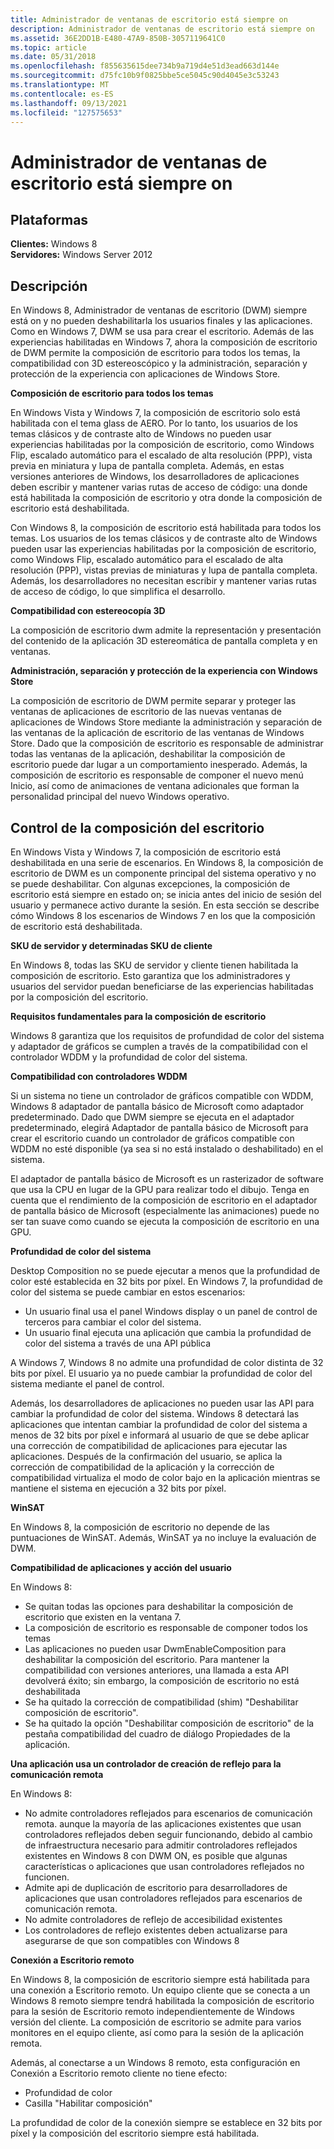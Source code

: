 ```yaml
---
title: Administrador de ventanas de escritorio está siempre on
description: Administrador de ventanas de escritorio está siempre on
ms.assetid: 36E2DD1B-E480-47A9-850B-3057119641C0
ms.topic: article
ms.date: 05/31/2018
ms.openlocfilehash: f855635615dee734b9a719d4e51d3ead663d144e
ms.sourcegitcommit: d75fc10b9f0825bbe5ce5045c90d4045e3c53243
ms.translationtype: MT
ms.contentlocale: es-ES
ms.lasthandoff: 09/13/2021
ms.locfileid: "127575653"
---
```

# <a name="desktop-window-manager-is-always-on"></a>Administrador de ventanas de escritorio está siempre on

## <a name="platforms"></a>Plataformas

**Clientes:** Windows 8  
**Servidores:** Windows Server 2012  


## <a name="description"></a>Descripción

En Windows 8, Administrador de ventanas de escritorio (DWM) siempre está on y no pueden deshabilitarla los usuarios finales y las aplicaciones. Como en Windows 7, DWM se usa para crear el escritorio. Además de las experiencias habilitadas en Windows 7, ahora la composición de escritorio de DWM permite la composición de escritorio para todos los temas, la compatibilidad con 3D estereoscópico y la administración, separación y protección de la experiencia con aplicaciones de Windows Store.

**Composición de escritorio para todos los temas**

En Windows Vista y Windows 7, la composición de escritorio solo está habilitada con el tema glass de AERO. Por lo tanto, los usuarios de los temas clásicos y de contraste alto de Windows no pueden usar experiencias habilitadas por la composición de escritorio, como Windows Flip, escalado automático para el escalado de alta resolución (PPP), vista previa en miniatura y lupa de pantalla completa. Además, en estas versiones anteriores de Windows, los desarrolladores de aplicaciones deben escribir y mantener varias rutas de acceso de código: una donde está habilitada la composición de escritorio y otra donde la composición de escritorio está deshabilitada.

Con Windows 8, la composición de escritorio está habilitada para todos los temas. Los usuarios de los temas clásicos y de contraste alto de Windows pueden usar las experiencias habilitadas por la composición de escritorio, como Windows Flip, escalado automático para el escalado de alta resolución (PPP), vistas previas de miniaturas y lupa de pantalla completa. Además, los desarrolladores no necesitan escribir y mantener varias rutas de acceso de código, lo que simplifica el desarrollo.

**Compatibilidad con estereocopía 3D**

La composición de escritorio dwm admite la representación y presentación del contenido de la aplicación 3D estereomática de pantalla completa y en ventanas.

**Administración, separación y protección de la experiencia con Windows Store**

La composición de escritorio de DWM permite separar y proteger las ventanas de aplicaciones de escritorio de las nuevas ventanas de aplicaciones de Windows Store mediante la administración y separación de las ventanas de la aplicación de escritorio de las ventanas de Windows Store. Dado que la composición de escritorio es responsable de administrar todas las ventanas de la aplicación, deshabilitar la composición de escritorio puede dar lugar a un comportamiento inesperado. Además, la composición de escritorio es responsable de componer el nuevo menú Inicio, así como de animaciones de ventana adicionales que forman la personalidad principal del nuevo Windows operativo.

## <a name="controlling-desktop-composition"></a>Control de la composición del escritorio

En Windows Vista y Windows 7, la composición de escritorio está deshabilitada en una serie de escenarios. En Windows 8, la composición de escritorio de DWM es un componente principal del sistema operativo y no se puede deshabilitar. Con algunas excepciones, la composición de escritorio está siempre en estado on; se inicia antes del inicio de sesión del usuario y permanece activo durante la sesión. En esta sección se describe cómo Windows 8 los escenarios de Windows 7 en los que la composición de escritorio está deshabilitada.

**SKU de servidor y determinadas SKU de cliente**

En Windows 8, todas las SKU de servidor y cliente tienen habilitada la composición de escritorio. Esto garantiza que los administradores y usuarios del servidor puedan beneficiarse de las experiencias habilitadas por la composición del escritorio.

**Requisitos fundamentales para la composición de escritorio**

Windows 8 garantiza que los requisitos de profundidad de color del sistema y adaptador de gráficos se cumplen a través de la compatibilidad con el controlador WDDM y la profundidad de color del sistema.

**Compatibilidad con controladores WDDM**

Si un sistema no tiene un controlador de gráficos compatible con WDDM, Windows 8 adaptador de pantalla básico de Microsoft como adaptador predeterminado. Dado que DWM siempre se ejecuta en el adaptador predeterminado, elegirá Adaptador de pantalla básico de Microsoft para crear el escritorio cuando un controlador de gráficos compatible con WDDM no esté disponible (ya sea si no está instalado o deshabilitado) en el sistema.

El adaptador de pantalla básico de Microsoft es un rasterizador de software que usa la CPU en lugar de la GPU para realizar todo el dibujo. Tenga en cuenta que el rendimiento de la composición de escritorio en el adaptador de pantalla básico de Microsoft (especialmente las animaciones) puede no ser tan suave como cuando se ejecuta la composición de escritorio en una GPU.

**Profundidad de color del sistema**

Desktop Composition no se puede ejecutar a menos que la profundidad de color esté establecida en 32 bits por píxel. En Windows 7, la profundidad de color del sistema se puede cambiar en estos escenarios:

-   Un usuario final usa el panel Windows display o un panel de control de terceros para cambiar el color del sistema.
-   Un usuario final ejecuta una aplicación que cambia la profundidad de color del sistema a través de una API pública

A Windows 7, Windows 8 no admite una profundidad de color distinta de 32 bits por píxel. El usuario ya no puede cambiar la profundidad de color del sistema mediante el panel de control.

Además, los desarrolladores de aplicaciones no pueden usar las API para cambiar la profundidad de color del sistema. Windows 8 detectará las aplicaciones que intentan cambiar la profundidad de color del sistema a menos de 32 bits por píxel e informará al usuario de que se debe aplicar una corrección de compatibilidad de aplicaciones para ejecutar las aplicaciones. Después de la confirmación del usuario, se aplica la corrección de compatibilidad de la aplicación y la corrección de compatibilidad virtualiza el modo de color bajo en la aplicación mientras se mantiene el sistema en ejecución a 32 bits por píxel.

**WinSAT**

En Windows 8, la composición de escritorio no depende de las puntuaciones de WinSAT. Además, WinSAT ya no incluye la evaluación de DWM.

**Compatibilidad de aplicaciones y acción del usuario**

En Windows 8:

-   Se quitan todas las opciones para deshabilitar la composición de escritorio que existen en la ventana 7.
-   La composición de escritorio es responsable de componer todos los temas
-   Las aplicaciones no pueden usar DwmEnableComposition para deshabilitar la composición del escritorio. Para mantener la compatibilidad con versiones anteriores, una llamada a esta API devolverá éxito; sin embargo, la composición de escritorio no está deshabilitada
-   Se ha quitado la corrección de compatibilidad (shim) "Deshabilitar composición de escritorio".
-   Se ha quitado la opción "Deshabilitar composición de escritorio" de la pestaña compatibilidad del cuadro de diálogo Propiedades de la aplicación.

**Una aplicación usa un controlador de creación de reflejo para la comunicación remota**

En Windows 8:

-   No admite controladores reflejados para escenarios de comunicación remota. aunque la mayoría de las aplicaciones existentes que usan controladores reflejados deben seguir funcionando, debido al cambio de infraestructura necesario para admitir controladores reflejados existentes en Windows 8 con DWM ON, es posible que algunas características o aplicaciones que usan controladores reflejados no funcionen.
-   Admite api de duplicación de escritorio para desarrolladores de aplicaciones que usan controladores reflejados para escenarios de comunicación remota.
-   No admite controladores de reflejo de accesibilidad existentes
-   Los controladores de reflejo existentes deben actualizarse para asegurarse de que son compatibles con Windows 8

**Conexión a Escritorio remoto**

En Windows 8, la composición de escritorio siempre está habilitada para una conexión a Escritorio remoto. Un equipo cliente que se conecta a un Windows 8 remoto siempre tendrá habilitada la composición de escritorio para la sesión de Escritorio remoto independientemente de Windows versión del cliente. La composición de escritorio se admite para varios monitores en el equipo cliente, así como para la sesión de la aplicación remota.

Además, al conectarse a un Windows 8 remoto, esta configuración en Conexión a Escritorio remoto cliente no tiene efecto:

-   Profundidad de color
-   Casilla "Habilitar composición"

La profundidad de color de la conexión siempre se establece en 32 bits por píxel y la composición del escritorio siempre está habilitada.

 

 




